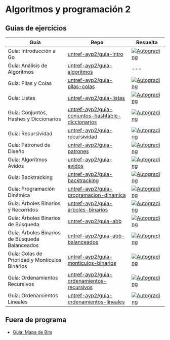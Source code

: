 # Algoritmos y programación 2

## Guías de ejercicios

| Guía                                           | Repo                                                                                                                      | Resuelta                                                                                                                                                                                                                 |
| ---------------------------------------------- | ------------------------------------------------------------------------------------------------------------------------- | ------------------------------------------------------------------------------------------------------------------------------------------------------------------------------------------------------------------------ |
| Guía: Introducción a Go                        | [untref-ayp2/guia-intro](https://github.com/untref-ayp2/guia-intro)                                                       | [![Autograding](https://github.com/untref-ayp2/guia-intro-resuelta/actions/workflows/classroom.yml/badge.svg)](https://github.com/untref-ayp2/guia-intro-resuelta)                                                       |
| Guía: Análisis de Algoritmos                   | [untref-ayp2/guia-algoritmos](https://github.com/untref-ayp2/guia-algoritmos)                                             | ---                                                                                                                                                                                                                      |
| Guía: Pilas y Colas                            | [untref-ayp2/guia-pilas-colas](https://github.com/untref-ayp2/guia-pilas-colas)                                           | [![Autograding](https://github.com/untref-ayp2/guia-pilas-colas-resuelta/actions/workflows/classroom.yml/badge.svg)](https://github.com/untref-ayp2/guia-pilas-colas-resuelta)                                           |
| Guía: Listas                                   | [untref-ayp2/guia-listas](https://github.com/untref-ayp2/guia-listas)                                                     | [![Autograding](https://github.com/untref-ayp2/guia-listas-resuelta/actions/workflows/classroom.yml/badge.svg)](https://github.com/untref-ayp2/guia-listas-resuelta)                                                     |
| Guía: Conjuntos, Hashes y Diccionarios         | [untref-ayp2/guia-conjuntos-hashtable-diccionarios](https://github.com/untref-ayp2/guia-conjuntos-hashtable-diccionarios) | [![Autograding](https://github.com/untref-ayp2/guia-conjuntos-hashtable-diccionarios-resuelta/actions/workflows/classroom.yml/badge.svg)](https://github.com/untref-ayp2/guia-conjuntos-hashtable-diccionarios-resuelta) |
| Guia: Recursividad                             | [untref-ayp2/guia-recursividad](https://github.com/untref-ayp2/guia-recursividad)                                         | [![Autograding](https://github.com/untref-ayp2/guia-recursividad-resuelta/actions/workflows/classroom.yml/badge.svg)](https://github.com/untref-ayp2/guia-recursividad-resuelta)                                         |
| Guía: Patroned de Diseño                       | [untref-ayp2/guia-patrones](https://github.com/untref-ayp2/guia-patrones)                                                 | [![Autograding](https://github.com/untref-ayp2/guia-patrones-resuelta/actions/workflows/classroom.yml/badge.svg)](https://github.com/untref-ayp2/guia-patrones-resuelta)                                                 |
| Guía: Algoritmos Ávidos                        | [untref-ayp2/guia-avidos](https://github.com/untref-ayp2/guia-avidos)                                                     | [![Autograding](https://github.com/untref-ayp2/guia-avidos-resuelta/actions/workflows/classroom.yml/badge.svg)](https://github.com/untref-ayp2/guia-avidos-resuelta)                                                     |
| Guía: Backtracking                             | [untref-ayp2/guia-backtracking](https://github.com/untref-ayp2/guia-backtracking)                                         | [![Autograding](https://github.com/untref-ayp2/guia-backtracking-resuelta/actions/workflows/classroom.yml/badge.svg)](https://github.com/untref-ayp2/guia-backtracking-resuelta)                                         |
| Guia: Programación Dinámica                    | [untref-ayp2/guia-programacion-dinamica](https://github.com/untref-ayp2/guia-programacion-dinamica)                       | [![Autograding](https://github.com/untref-ayp2/guia-programacion-dinamica-resuelta/actions/workflows/classroom.yml/badge.svg)](https://github.com/untref-ayp2/guia-programacion-dinamica-resuelta)                       |
| Guía: Árboles Binarios y Recorridos            | [untref-ayp2/guia-arboles-binarios](https://github.com/untref-ayp2/guia-arboles-binarios)                                 | [![Autograding](https://github.com/untref-ayp2/guia-arboles-binarios-resuelta/actions/workflows/classroom.yml/badge.svg)](https://github.com/untref-ayp2/guia-arboles-binarios-resuelta)                                 |
| Guia: Árboles Binarios de Búsqueda             | [untref-ayp2/guia-abb](https://github.com/untref-ayp2/guia-abb)                                                           | [![Autograding](https://github.com/untref-ayp2/guia-abb-resuelta/actions/workflows/classroom.yml/badge.svg)](https://github.com/untref-ayp2/guia-abb-resuelta)                                                           |
| Guía: Árboles Binarios de Búsqueda Balanceados | [untref-ayp2/guia-abb-balanceados](https://github.com/untref-ayp2/guia-abb-balanceados)                                   | [![Autograding](https://github.com/untref-ayp2/guia-abb-balanceados-resuelta/actions/workflows/classroom.yml/badge.svg)](https://github.com/untref-ayp2/guia-abb-balanceados-resuelta)                                   |
| Guía: Colas de Prioridad y Montículos Binários | [untref-ayp2/guia-monticulos-binarios](https://github.com/untref-ayp2/guia-monticulos-binarios)                           | [![Autograding](https://github.com/untref-ayp2/guia-monticulos-binarios-resuelta/actions/workflows/classroom.yml/badge.svg)](https://github.com/untref-ayp2/guia-monticulos-binarios-resuelta)                           |
| Guía: Ordenamientos Recursivos                 | [untref-ayp2/guia-ordenamientos-recursivos](https://github.com/untref-ayp2/guia-ordenamientos-recursivos)                 | [![Autograding](https://github.com/untref-ayp2/guia-ordenamientos-recursivos-resuelta/actions/workflows/classroom.yml/badge.svg)](https://github.com/untref-ayp2/guia-ordenamientos-recursivos-resuelta)                 |
| Guía: Ordenamientos Lineales                   | [untref-ayp2/guia-ordenamientos-lineales](https://github.com/untref-ayp2/guia-ordenamientos-lineales)                     | [![Autograding](https://github.com/untref-ayp2/guia-ordenamientos-lineales-resuelta/actions/workflows/classroom.yml/badge.svg)](https://github.com/untref-ayp2/guia-ordenamientos-lineales-resuelta)                     |

## Fuera de programa

- [Guia: Mapa de Bits](https://github.com/untref-ayp2/guia-bitmaps)
